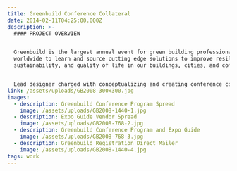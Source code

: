 ```yaml
---
title: Greenbuild Conference Collateral
date: 2014-02-11T04:25:00.000Z
description: >-
  #### PROJECT OVERVIEW


  Greenbuild is the largest annual event for green building professionals
  worldwide to learn and source cutting edge solutions to improve resilience,
  sustainability, and quality of life in our buildings, cities, and communities.


  Lead designer charged with conceptualizing and creating conference collateral.
link: /assets/uploads/GB2008-300x300.jpg
images:
  - description: Greenbuild Conference Program Spread
    image: /assets/uploads/GB2008-1440-1.jpg
  - description: Expo Guide Vendor Spread
    image: /assets/uploads/GB2008-768-2.jpg
  - description: Greenbuild Conference Program and Expo Guide
    image: /assets/uploads/GB2008-768-3.jpg
  - description: Greenbuild Registration Direct Mailer
    image: /assets/uploads/GB2008-1440-4.jpg
tags: work
---
```


